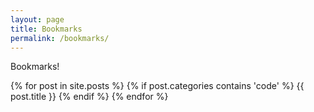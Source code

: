 ```yaml
---
layout: page
title: Bookmarks
permalink: /bookmarks/
---
```


Bookmarks!

{% for post in site.posts %}
  {% if post.categories contains 'code' %}
    {{ post.title }}
  {% endif %}
{% endfor %}
